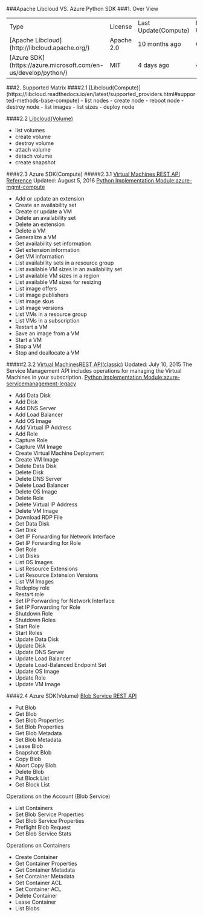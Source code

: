 ###Apache Libcloud VS. Azure Python SDK
###1. Over View
<table>
<tr>
  <td>Type</td>
  <td>License</td>
  <td>Last Update(Compute)</td>
  <td>Last Update(Volume)</td>
  <td>Author</td>
</tr>
<tr>
  <td>[Apache Libcloud](http://libcloud.apache.org/)</td>
  <td>Apache 2.0</td>
  <td>10 months ago</td>
  <td>6 months ago</td>
  <td>Contributors</td>
</tr>
<tr>
  <td>[Azure SDK](https://azure.microsoft.com/en-us/develop/python/)</td>
  <td>MIT</td>
  <td>4 days ago</td>
  <td>4 days ago</td>
  <td>Azure Official</td>
</tr>
</table>
###2. Supported Matrix
####2.1 [Libcloud(Compute)](https://libcloud.readthedocs.io/en/latest/supported_providers.html#supported-methods-base-compute)
- list nodes
- create node
- reboot node
- destroy node
- list images
- list sizes
- deploy node

####2.2 [Libcloud(Volume)](https://libcloud.readthedocs.io/en/latest/supported_providers.html#supported-methods-block-storage)
- list volumes
- create volume
- destroy volume
- attach volume
- detach volume
- create snapshot

####2.3 Azure SDK(Compute)
#####2.3.1 [Virtual Machines REST API Reference](https://msdn.microsoft.com/en-us/library/mt163647.aspx)
Updated: August 5, 2016
[Python Implementation Module:azure-mgmt-compute](http://azure-sdk-for-python.readthedocs.io/en/latest/ref/azure.mgmt.compute.html)
- Add or update an extension
- Create an availability set
- Create or update a VM
- Delete an availability set
- Delete an extension
- Delete a VM
- Generalize a VM
- Get availability set information
- Get extension information
- Get VM information
- List availability sets in a resource group
- List available VM sizes in an availability set
- List available VM sizes in a region
- List available VM sizes for resizing
- List image offers
- List image publishers
- List image skus
- List image versions
- List VMs in a resource group
- List VMs in a subscription
- Restart a VM
- Save an image from a VM
- Start a VM
- Stop a VM
- Stop and deallocate a VM

#####2.3.2 [Virtual MachinesREST API(classic)](https://msdn.microsoft.com/en-us/library/jj157206.aspx)
Updated: July 10, 2015
The Service Management API includes operations for managing the Virtual Machines in your subscription.
[Python Implementation Module:azure-servicemanagement-legacy](http://azure-sdk-for-python.readthedocs.io/en/latest/servicemanagement.html)

- Add Data Disk
- Add Disk
- Add DNS Server
- Add Load Balancer
- Add OS Image
- Add Virtual IP Address
- Add Role
- Capture Role
- Capture VM Image
- Create Virtual Machine Deployment
- Create VM Image
- Delete Data Disk
- Delete Disk
- Delete DNS Server
- Delete Load Balancer
- Delete OS Image
- Delete Role
- Delete Virtual IP Address
- Delete VM Image
- Download RDP File
- Get Data Disk
- Get Disk
- Get IP Forwarding for Network Interface
- Get IP Forwarding for Role
- Get Role
- List Disks
- List OS Images
- List Resource Extensions
- List Resource Extension Versions
- List VM Images
- Redeploy role
- Restart role
- Set IP Forwarding for Network Interface
- Set IP Forwarding for Role
- Shutdown Role
- Shutdown Roles
- Start Role
- Start Roles
- Update Data Disk
- Update Disk
- Update DNS Server
- Update Load Balancer
- Update Load-Balanced Endpoint Set
- Update OS Image
- Update Role
- Update VM Image

####2.4 Azure SDK(Volume)
[Blob Service REST API](https://msdn.microsoft.com/en-us/library/dd135733.aspx)

- Put Blob
- Get Blob
- Get Blob Properties
- Set Blob Properties
- Get Blob Metadata
- Set Blob Metadata
- Lease Blob
- Snapshot Blob
- Copy Blob
- Abort Copy Blob
- Delete Blob
- Put Block List
- Get Block List

Operations on the Account (Blob Service)

- List Containers
- Set Blob Service Properties
- Get Blob Service Properties
- Preflight Blob Request
- Get Blob Service Stats

Operations on Containers

- Create Container
- Get Container Properties
- Get Container Metadata
- Set Container Metadata
- Get Container ACL
- Set Container ACL
- Delete Container
- Lease Container
- List Blobs

